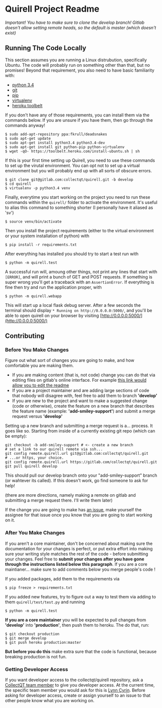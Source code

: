 # Quirell Project Readme

*Important! You have to make sure to clone the develop branch! Gitlab doesn't allow setting remote heads, so the default is master (which doesn't exist)*

## Running The Code Locally

This section assumes you are running a Linux distrubution, specifically Ubuntu. The code will probably run on something other than that, but no promises! Beyond that requirement, you also need to have basic familiarity with:

* [python 3.4](https://www.python.org/)
* [git](http://git-scm.com/)
* [pip](https://pip.pypa.io/en/latest/installing.html)
* [virtualenv](http://docs.python-guide.org/en/latest/dev/virtualenvs/)
* [heroku toolbelt](https://toolbelt.heroku.com/)

If you don't have any of those requirements, you can install them via the commands below. If you are unsure if you have them, then go through the commands anyway!

    $ sudo add-apt-repository ppa:fkrull/deadsnakes
    $ sudo apt-get update
    $ sudo apt-get install python3.4 python3.4-dev
    $ sudo apt-get install git python-pip python-virtualenv
    $ wget -qO- https://toolbelt.heroku.com/install-ubuntu.sh | sh

If this is your first time setting up Quirell, you need to use these commands to set up the virutal environment. You can opt not to set up a virtual environment but you will probably end up with all sorts of obscure errors.

    $ git clone git@gitlab.com:collectqt/quirell.git -b develop
    $ cd quirell
    $ virtualenv -p python3.4 venv

Finally, everytime you start working on the project you need to run these commands within the `quirell/` folder to activate the environment. It's useful to alias this command to something shorter (I personally have it aliased as 'sv')

    $ source venv/bin/activate

Then you install the project requirements (either to the virtual environment or your system installation of python) with

    $ pip install -r requirements.txt

After everything has installed you should try to start a test run with

    $ python -m quirell.test

A successful run will, amoung other things, not print any lines that start with `[ERROR]`, and will print a bunch of GET and POST requests. If something is super wrong you'll get a traceback with an `AssertionError`. If everything is fine then try and run the application proper, with

    $ python -m quirell.webapp

This will start up a local flask debug server. After a few seconds the terminal should display `* Running on http://0.0.0.0:5000/`, and you'll be able to open quirell on your browser by visiting [http://0.0.0.0:5000/](http://0.0.0.0:5000/)

## Contributing

### Before You Make Changes

Figure out what sort of changes you are going to make, and how comfortable you are making them.

* If you are making content (that is, not code) change you can do that via editing files on gitlab's online interface. For example [this link would allow you to edit the readme](https://gitlab.com/collectqt/quirell/edit/develop/readme.md)
* If you are a project maintainer and are adding large sections of code that nobody will disagree with, feel free to add them to branch **'develop'**
* If you are new to the project and want to make a suggested change (code or otherwise), create the feature on a new branch that describes the feature name (example: **'add-smiley-support'**) and submit a merge request versus **'develop'**

Setting up a new branch and submitting a merge request is a... process. It goes like so. Starting from inside of a currently existing git repo (which can be empty):

    git checkout -b add-smiley-support # <- create a new branch
    # set a link to our quirell remote via ssh...
    git config remote.quirell.url git@gitlab.com:collectqt/quirell.git
    # ...or https, your choice.
    git config remote.quirell.url https://gitlab.com/collectqt/quirell.git
    git pull quirell develop

This should pull our develop branch onto your "add-smiley-support" branch (or wahtever its called). If this doesn't work, go find someone to ask for help!

(there are more directions, namely making a remote on gitlab and submitting a merge request there. I'll write them later)

If the change you are going to make has [an issue](https://gitlab.com/collectqt/quirell/issues), make yourself the assignee for that issue once you know that you are going to start working on it.

### After You Make Changes

If you aren't a core maintainer, don't be concerned about making sure the documentation for your changes is perfect, or put extra effort into making sure your writing style matches the rest of the code - before submitting your changes. Feel free to **submit your changes after you have gone through the instructions listed below this paragraph**. If you are a core maintianer... make sure to add comments below you merge people's code !

If you added packages, add them to the requirements via

    $ pip freeze > requirements.txt

If you added new features, try to figure out a way to test them via adding to them `quirell/test/test.py` and running

    $ python -m quirell.test

**If you are a core maintainer** you will be expected to pull changes from **'develop'** into **'production'**, then push them to heroku. The do that, run:

    $ git checkout production
    $ git merge develop
    $ git push heroku production:master

**But before you do this** make extra sure that the code is functional, because breaking production is not fun.

### Getting Developer Access

If you want developer access to the collectqt/quirell repository, ask a [CollectQT team member](https://gitlab.com/groups/collectqt/members) to give you developer access. At the current time, the specific team member you would ask for this is [Lynn Cyrin](https://gitlab.com/u/cyrin). Before asking for developer access, create or assign yourself to an issue to that other people know what you are working on.
